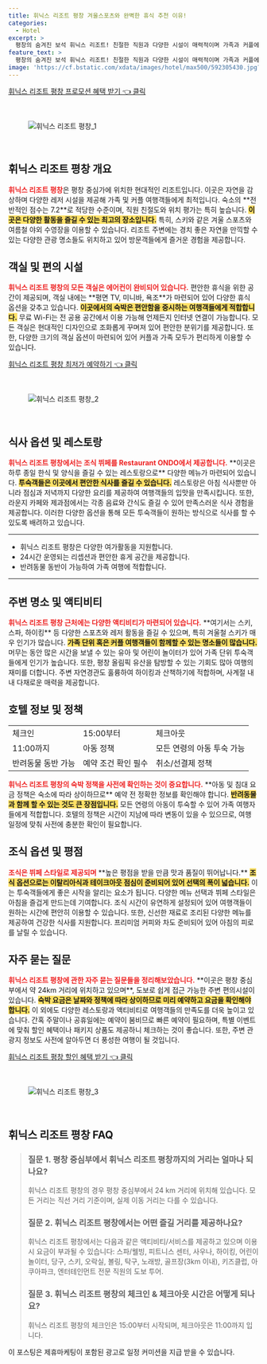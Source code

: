 ```yaml
---
title: 휘닉스 리조트 평창 겨울스포츠와 완벽한 휴식 추천 이유!
categories:
  - Hotel
excerpt: >
  평창의 숨겨진 보석 휘닉스 리조트! 친절한 직원과 다양한 시설이 매력적이며 가족과 커플에게 최적의 선택지입니다. 다양한 레저활동과 맛있는 조식까지 완비된 이곳에서 특별한 휴식을 만끽하세요!
feature_text: >
  평창의 숨겨진 보석 휘닉스 리조트! 친절한 직원과 다양한 시설이 매력적이며 가족과 커플에게 최적의 선택지입니다. 다양한 레저활동과 맛있는 조식까지 완비된 이곳에서 특별한 휴식을 만끽하세요!
image: 'https://cf.bstatic.com/xdata/images/hotel/max500/592305430.jpg?k=40fef8fa32e7ebf1dc444bdef947088431a1c585387153be1223764501961481&o=&hp=1'
---
```


<p><a class="modoo-button" href="https://tinyurl.com/264p88zv" rel="nofollow noopener">휘닉스 리조트 평창 프로모션 혜택 받기 👈 클릭</a></p><br/>
<figure class="image"><img alt="휘닉스 리조트 평창_1" src="https://cf.bstatic.com/xdata/images/hotel/max1024x768/592305426.jpg?k=1701b992fc85b615086b99d753774229510ea25242f61c1f84f08ae53072ae61&amp;o=&amp;hp=1"/></figure><br/>
<h2 id="휘닉스_리조트_평창_개요">휘닉스 리조트 평창 개요</h2>
<p><b><span style="color: #ee2323;">휘닉스 리조트 평창</span></b>은 평창 중심가에 위치한 현대적인 리조트입니다. 이곳은 자연을 감상하며 다양한 레저 시설을 제공해 가족 및 커플 여행객들에게 최적입니다. 숙소의 **전반적인 점수는 7.2**로 적당한 수준이며, 직원 친절도와 위치 평가는 특히 높습니다. <b><span style="background-color: #ffe066;">이곳은 다양한 활동을 즐길 수 있는 최고의 장소입니다.</span></b> 특히, 스키와 같은 겨울 스포츠와 여름철 야외 수영장을 이용할 수 있습니다. 리조트 주변에는 경치 좋은 자연을 만끽할 수 있는 다양한 관광 명소들도 위치하고 있어 방문객들에게 즐거운 경험을 제공합니다.</p>
<h2 id="객실_정보">객실 및 편의 시설</h2>
<p><b><span style="color: #ee2323;">휘닉스 리조트 평창의 모든 객실은 에어컨이 완비되어 있습니다.</span></b> 편안한 휴식을 위한 공간이 제공되며, 객실 내에는 **평면 TV, 미니바, 욕조**가 마련되어 있어 다양한 휴식 옵션을 갖추고 있습니다. <b><span style="background-color: #ffe066;">이곳에서의 숙박은 편안함을 중시하는 여행객들에게 적합합니다.</span></b> 무료 Wi-Fi는 전 공용 공간에서 이용 가능해 언제든지 인터넷 연결이 가능합니다. 모든 객실은 현대적인 디자인으로 조화롭게 꾸며져 있어 편안한 분위기를 제공합니다. 또한, 다양한 크기의 객실 옵션이 마련되어 있어 커플과 가족 모두가 편리하게 이용할 수 있습니다.</p>
<p><a class="modoo-button" href="https://tinyurl.com/264p88zv" rel="nofollow noopener">휘닉스 리조트 평창 최저가 예약하기 👈 클릭</a></p><br/>
<figure class="image"><img alt="휘닉스 리조트 평창_2" src="https://cf.bstatic.com/xdata/images/hotel/max500/592305430.jpg?k=40fef8fa32e7ebf1dc444bdef947088431a1c585387153be1223764501961481&amp;o=&amp;hp=1"/></figure><br/>
<h2 id="식사_옵션">식사 옵션 및 레스토랑</h2>
<p><b><span style="color: #ee2323;">휘닉스 리조트 평창에서는 조식 뷔페를 Restaurant ONDO에서 제공합니다.</span></b> **이곳은 하루 종일 한식 및 양식을 즐길 수 있는 레스토랑으로** 다양한 메뉴가 마련되어 있습니다. <b><span style="background-color: #ffe066;">투숙객들은 이곳에서 편안한 식사를 즐길 수 있습니다.</span></b> 레스토랑은 아침 식사뿐만 아니라 점심과 저녁까지 다양한 요리를 제공하여 여행객들의 입맛을 만족시킵니다. 또한, 라운지 카페와 제과점에서는 각종 음료와 간식도 즐길 수 있어 만족스러운 식사 경험을 제공합니다. 이러한 다양한 옵션을 통해 모든 투숙객들이 원하는 방식으로 식사를 할 수 있도록 배려하고 있습니다.</p>
<hr/>
<ul>
<li>휘닉스 리조트 평창은 다양한 여가활동을 지원합니다.</li>
<li>24시간 운영되는 리셉션과 편안한 휴게 공간을 제공합니다.</li>
<li>반려동물 동반이 가능하여 가족 여행에 적합합니다.</li>
</ul>
<hr/>
<h2 id="주변_명소">주변 명소 및 액티비티</h2>
<p><b><span style="color: #ee2323;">휘닉스 리조트 평창 근처에는 다양한 액티비티가 마련되어 있습니다.</span></b> **여기서는 스키, 스파, 하이킹** 등 다양한 스포츠와 레저 활동을 즐길 수 있으며, 특히 겨울철 스키가 매우 인기가 많습니다. <b><span style="background-color: #ffe066;">가족 단위 혹은 커플 여행객들이 함께할 수 있는 명소들이 많습니다.</span></b> 머무는 동안 많은 시간을 보낼 수 있는 유아 및 어린이 놀이터가 있어 가족 단위 투숙객들에게 인기가 높습니다. 또한, 평창 올림픽 유산을 탐방할 수 있는 기회도 많아 여행의 재미를 더합니다. 주변 자연경관도 훌륭하여 하이킹과 산책하기에 적합하며, 사계절 내내 다채로운 매력을 제공합니다.</p>
<h2 id="호텔_정책">호텔 정보 및 정책</h2>
<table>
<tr>
<td>체크인</td>
<td>15:00부터</td>
<td>체크아웃</td>
</tr>
<tr>
<td>11:00까지</td>
<td>아동 정책</td>
<td>모든 연령의 아동 투숙 가능</td>
</tr>
<tr>
<td>반려동물 동반 가능</td>
<td>예약 조건 확인 필수</td>
<td>취소/선결제 정책</td>
</tr>
</table>
<p><b><span style="color: #ee2323;">휘닉스 리조트 평창의 숙박 정책을 사전에 확인하는 것이 중요합니다.</span></b> **아동 및 침대 요금 정책은 숙소에 따라 상이하므로** 예약 전 정확한 정보를 확인해야 합니다. <b><span style="background-color: #ffe066;">반려동물과 함께 할 수 있는 것도 큰 장점입니다.</span></b> 모든 연령의 아동이 투숙할 수 있어 가족 여행자들에게 적합합니다. 호텔의 정책은 시간이 지남에 따라 변동이 있을 수 있으므로, 여행 일정에 맞춰 사전에 충분한 확인이 필요합니다.</p>
<h2 id="조식_옵션">조식 옵션 및 평점</h2>
<p><b><span style="color: #ee2323;">조식은 뷔페 스타일로 제공되며</span></b> **높은 평점을 받을 만큼 맛과 품질이 뛰어납니다.** <b><span style="background-color: #ffe066;">조식 옵션으로는 이탈리아식과 테이크아웃 점심이 준비되어 있어 선택의 폭이 넓습니다.</span></b> 이는 투숙객들에게 좋은 시작을 알리는 요소가 됩니다. 다양한 메뉴 선택과 뷔페 스타일은 아침을 즐겁게 만드는데 기여합니다. 조식 시간이 유연하게 설정되어 있어 여행객들이 원하는 시간에 편안히 이용할 수 있습니다. 또한, 신선한 재료로 조리된 다양한 메뉴를 제공하여 건강한 식사를 지원합니다. 프리미엄 커피와 차도 준비되어 있어 아침의 피로를 날릴 수 있습니다.</p>
<h2 id="자주_묻는_질문">자주 묻는 질문</h2>
<p><b><span style="color: #ee2323;">휘닉스 리조트 평창에 관한 자주 묻는 질문들을 정리해보았습니다.</span></b> **이곳은 평창 중심부에서 약 24km 거리에 위치하고 있으며**, 도보로 쉽게 접근 가능한 주변 편의시설이 있습니다. <b><span style="background-color: #ffe066;">숙박 요금은 날짜와 정책에 따라 상이하므로 미리 예약하고 요금을 확인해야 합니다.</span></b> 이 외에도 다양한 레스토랑과 액티비티로 여행객들의 만족도를 더욱 높이고 있습니다. 간혹 주말이나 공휴일에는 예약이 붐비므로 빠른 예약이 필요하며, 특별 이벤트에 맞춰 할인 혜택이나 패키지 상품도 제공하니 체크하는 것이 좋습니다. 또한, 주변 관광지 정보도 사전에 알아두면 더 풍성한 여행이 될 것입니다.</p>
<p><a class="modoo-button" href="https://tinyurl.com/264p88zv" rel="nofollow noopener">휘닉스 리조트 평창 할인 혜택 받기 👈 클릭</a></p><br>

<figure class="image"><img src="https://cf.bstatic.com/xdata/images/hotel/max500/592305331.jpg?k=9e0edb2880ef2d331264e94f27b80fb8ab4be5ca85463540ccfd67f382d3bd03&o=&hp=1" alt="휘닉스 리조트 평창_3"></figure><br>
<h2 id="휘닉스 리조트 평창_FAQ">휘닉스 리조트 평창 FAQ</h2>
<div itemscope="" itemtype="https://schema.org/FAQPage"> <blockquote> <div itemscope="" itemprop="mainEntity" itemtype="https://schema.org/Question"> <h3 id="질문_1" itemprop="name">질문 1. 평창 중심부에서 휘닉스 리조트 평창까지의 거리는 얼마나 되나요?</h3> <div itemscope="" itemprop="acceptedAnswer" itemtype="https://schema.org/Answer"> <span itemprop="text"> <p>휘닉스 리조트 평창의 경우 평창 중심부에서 24 km 거리에 위치해 있습니다. 모든 거리는 직선 거리 기준이며, 실제 이동 거리는 다를 수 있습니다.</p> </span> </div> </div> <div itemscope="" itemprop="mainEntity" itemtype="https://schema.org/Question"> <h3 id="질문_2" itemprop="name">질문 2. 휘닉스 리조트 평창에서는 어떤 즐길 거리를 제공하나요?</h3> <div itemscope="" itemprop="acceptedAnswer" itemtype="https://schema.org/Answer"> <span itemprop="text"> <p>휘닉스 리조트 평창에서는 다음과 같은 액티비티/서비스를 제공하고 있으며 이용 시 요금이 부과될 수 있습니다: 스파/웰빙, 피트니스 센터, 사우나, 하이킹, 어린이 놀이터, 당구, 스키, 오락실, 볼링, 탁구, 노래방, 골프장(3km 이내), 키즈클럽, 아쿠아파크, 엔터테인먼트 전문 직원의 도보 투어.</p> </span> </div> </div> <div itemscope="" itemprop="mainEntity" itemtype="https://schema.org/Question"> <h3 id="질문_3" itemprop="name">질문 3. 휘닉스 리조트 평창의 체크인 & 체크아웃 시간은 어떻게 되나요?</h3> <div itemscope="" itemprop="acceptedAnswer" itemtype="https://schema.org/Answer"> <span itemprop="text"> <p>휘닉스 리조트 평창의 체크인은 15:00부터 시작되며, 체크아웃은 11:00까지 입니다.</p> </span> </div> </div> </blockquote> </div><p>이 포스팅은 제휴마케팅이 포함된 광고로 일정 커미션을 지급 받을 수 있습니다.</p>

